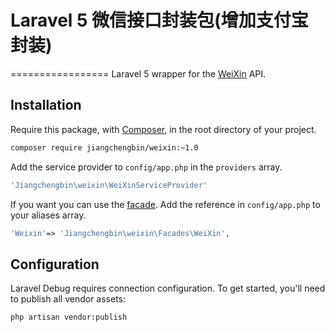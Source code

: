 # Laravel 5 微信接口封装包(增加支付宝封装)

=================
Laravel 5 wrapper for the [WeiXin](http://www.lixijing520.com) API.


## Installation
Require this package, with [Composer](https://getcomposer.org/), in the root directory of your project.

```bash
composer require jiangchengbin/weixin:~1.0
```

Add the service provider to ```config/app.php``` in the `providers` array.

```php
'Jiangchengbin\weixin\WeiXinServiceProvider'
```

If you want you can use the [facade](http://laravel.com/docs/facades). Add the reference in ```config/app.php``` to your aliases array.

```php
'Weixin'=> 'Jiangchengbin\weixin\Facades\WeiXin',
```

## Configuration

Laravel Debug requires connection configuration. To get started, you'll need to publish all vendor assets:

```bash
php artisan vendor:publish


